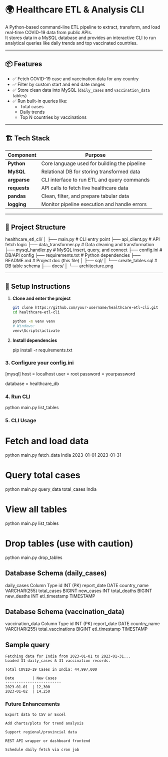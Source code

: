 # 🌍 Healthcare ETL & Analysis CLI

A Python-based command-line ETL pipeline to extract, transform, and load real-time COVID-19 data from public APIs.  
It stores data in a MySQL database and provides an interactive CLI to run analytical queries like daily trends and top vaccinated countries.

---

## 📦 Features

- ✅ Fetch COVID-19 case and vaccination data for any country
- ✅ Filter by custom start and end date ranges
- ✅ Store clean data into MySQL (`daily_cases` and `vaccination_data` tables)
- ✅ Run built-in queries like:
  - Total cases
  - Daily trends
  - Top N countries by vaccinations

---

## 🏗️ Tech Stack

| Component      | Purpose                                         |
|----------------|-------------------------------------------------|
| **Python**     | Core language used for building the pipeline    |
| **MySQL**      | Relational DB for storing transformed data      |
| **argparse**   | CLI interface to run ETL and query commands     |
| **requests**   | API calls to fetch live healthcare data         |
| **pandas**     | Clean, filter, and prepare tabular data         |
| **logging**    | Monitor pipeline execution and handle errors    |

---

## 📂 Project Structure

healthcare_etl_cli/
│
├── main.py # CLI entry point
├── api_client.py # API fetch logic
├── data_transformer.py # Data cleaning and transformation
├── mysql_handler.py # MySQL insert, query, and connect
├── config.ini # DB/API config
├── requirements.txt # Python dependencies
├── README.md # Project doc (this file)
│
├── sql/
│ └── create_tables.sql # DB table schema
├── docs/
│ └── architecture.png 


---

## 🚀 Setup Instructions

1. **Clone and enter the project**
    ```bash
    git clone https://github.com/your-username/healthcare-etl-cli.git
    cd healthcare-etl-cli

    python -m venv venv
    # Windows:
    venv\Scripts\activate


2. **Install dependencies**


    pip install -r requirements.txt


### 3. Configure your config.ini

[mysql]
host = localhost
user = root
password = yourpassword

database = healthcare_db

### 4. Run CLI

python main.py list_tables

### 5. CLI Usage

# Fetch and load data
python main.py fetch_data India 2023-01-01 2023-01-31

# Query total cases
python main.py query_data total_cases India

# View all tables
python main.py list_tables

# Drop tables (use with caution)
python main.py drop_tables

## Database Schema (daily_cases)
daily_cases
Column	Type
id	INT (PK)
report_date	DATE
country_name	VARCHAR(255)
total_cases	BIGINT
new_cases	INT
total_deaths	BIGINT
new_deaths	INT
etl_timestamp	TIMESTAMP

## Database Schema (vaccination_data)
vaccination_data
Column	Type
id	INT (PK)
report_date	DATE
country_name	VARCHAR(255)
total_vaccinations	BIGINT
etl_timestamp	TIMESTAMP

## Sample query
    Fetching data for India from 2023-01-01 to 2023-01-31...
    Loaded 31 daily_cases & 31 vaccination records.

    Total COVID-19 Cases in India: 44,997,000

    Date        | New Cases
    -------------------------
    2023-01-01  | 12,300
    2023-01-02  | 14,250
    
### Future Enhancements
    Export data to CSV or Excel

    Add charts/plots for trend analysis

    Support regional/provincial data

    REST API wrapper or dashboard frontend

    Schedule daily fetch via cron job

